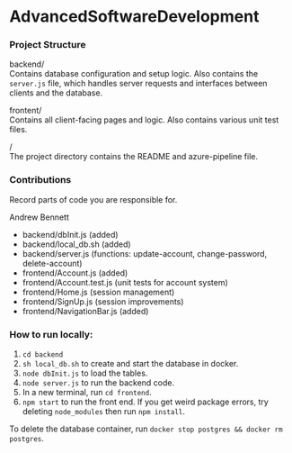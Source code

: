 # AdvancedSoftwareDevelopment

### Project Structure
backend/  
Contains database configuration and setup logic. Also contains the `server.js` file, which handles server requests and interfaces between clients and the database.

frontent/  
Contains all client-facing pages and logic. Also contains various unit test files.

/  
The project directory contains the README and azure-pipeline file.

### Contributions  
Record parts of code you are responsible for.  

Andrew Bennett
- backend/dbInit.js (added)
- backend/local_db.sh (added)
- backend/server.js (functions: update-account, change-password, delete-account)
- frontend/Account.js (added)
- frontend/Account.test.js (unit tests for account system)
- frontend/Home.js (session management)
- frontend/SignUp.js (session improvements)
- frontend/NavigationBar.js (added)


### How to run locally:
1. `cd backend`
2. `sh local_db.sh` to create and start the database in docker.
3. `node dbInit.js` to load the tables.
4. `node server.js` to run the backend code.
5. In a new terminal, run `cd frontend`.
6. `npm start` to run the front end. If you get weird package errors, try deleting `node_modules` then run `npm install`.

To delete the database container, run `docker stop postgres && docker rm postgres`.


